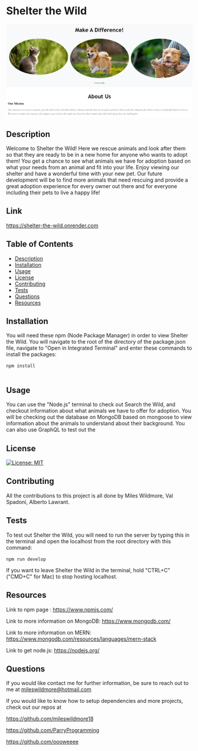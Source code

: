 # Shelter the Wild

![alt text](client/src/assets/images/Shelter-the-Wild.png)

## Description
Welcome to Shelter the Wild! Here we rescue animals and look after them so that they are ready to be in a new home for anyone who wants to adopt them! You get a chance to see what animals we have for adoption based on what your needs from an animal and fit into your life. Enjoy viewing our shelter and have a wonderful time with your new pet. Our future development will be to find more animals that need rescuing and provide a great adoption experience for every owner out there and for everyone including their pets to live a happy life!

## Link
https://shelter-the-wild.onrender.com

## Table of Contents
 * [Description](#description)
 * [Installation](#installation)
 * [Usage](#usage)
 * [License](#license)
 * [Contributing](#contributing)
 * [Tests](#tests)
 * [Questions](#questions)
 * [Resources](#resources)

## Installation
You will need these npm (Node Package Manager) in order to view Shelter the Wild. You will navigate to the root of the directory of the package.json file, navigate to "Open in Integrated Terminal" and enter these commands to install the packages:
```
npm install


```


## Usage
You can use the "Node.js" terminal to check out Search the Wild, and checkout information about what animals we have to offer for adoption. You will be checking out the database on MongoDB based on mongoose to view information about the animals to understand about their background. You can also use GraphQL to test out the 

## License
[![License: MIT](https://img.shields.io/badge/License-MIT-yellow.svg)](https://opensource.org/licenses/MIT)

## Contributing
All the contributions to this project is all done by Miles Wildmore, Val Spadoni, Alberto Lawrant.


## Tests

To test out Shelter the Wild, you will need to run the server by typing this in the terminal and open the localhost from the root directory with this command: 
```
npm run develop

```

If you want to leave Shelter the Wild in the terminal, hold "CTRL+C" ("CMD+C" for Mac) to stop hosting localhost.

## Resources

Link to npm page : https://www.npmjs.com/

Link to more information on MongoDB: https://www.mongodb.com/

Link to more information on MERN: https://www.mongodb.com/resources/languages/mern-stack

Link to get node.js: https://nodejs.org/

## Questions
If you would like contact me for further information, be sure to reach out to me at mileswildmore@hotmail.com

If you would like to know how to setup dependencies and more projects, check out our repos at 

https://github.com/mileswildmore18

https://github.com/ParryProgramming

https://github.com/oooweeee
